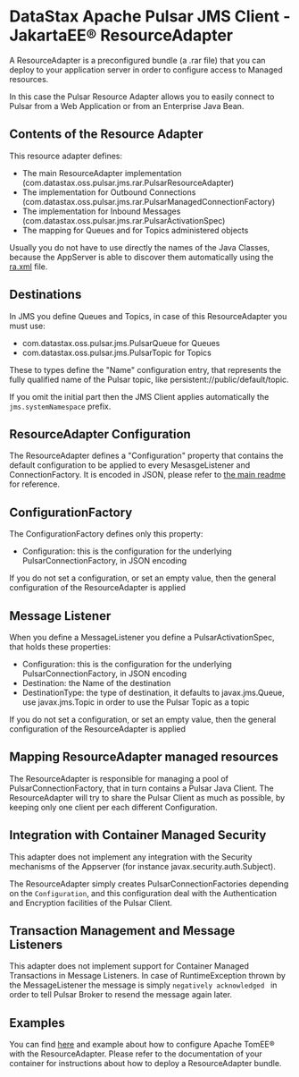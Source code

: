 # DataStax Apache Pulsar JMS Client - JakartaEE® ResourceAdapter

A ResourceAdapter is a preconfigured bundle (a .rar file) that you can deploy to your application server in order
to configure access to Managed resources.

In this case the Pulsar Resource Adapter allows you to easily connect to Pulsar from a Web Application or from an Enterprise Java Bean. 

## Contents of the Resource Adapter

This resource adapter defines:
- The main ResourceAdapter implementation (com.datastax.oss.pulsar.jms.rar.PulsarResourceAdapter)
- The implementation for Outbound Connections (com.datastax.oss.pulsar.jms.rar.PulsarManagedConnectionFactory)
- The implementation for Inbound Messages (com.datastax.oss.pulsar.jms.rar.PulsarActivationSpec) 
- The mapping for Queues and for Topics administered objects

Usually you do not have to use directly the names of the Java Classes, because the AppServer is able to discover
them automatically using the [ra.xml](src/main/rar/META-INF/ra.xml) file.

## Destinations

In JMS you define Queues and Topics, in case of this ResourceAdapter you must use:
- com.datastax.oss.pulsar.jms.PulsarQueue for Queues
- com.datastax.oss.pulsar.jms.PulsarTopic for Topics

These to types define the "Name" configuration entry, that represents the fully qualified name of the Pulsar topic, like
persistent://public/default/topic.

If you omit the initial part then the JMS Client applies automatically the `jms.systemNamespace` prefix.

## ResourceAdapter Configuration

The ResourceAdapter defines a "Configuration" property that contains the default configuration to be applied to every MesasgeListener and
ConnectionFactory.
It is encoded in JSON, please refer to [the main readme](../README.md) for reference.

## ConfigurationFactory

The ConfigurationFactory defines only this property:
- Configuration: this is the configuration for the underlying PulsarConnectionFactory, in JSON encoding

If you do not set a configuration, or set an empty value, then the general configuration of the ResourceAdapter is applied

## Message Listener

When you define a MessageListener you define a PulsarActivationSpec, that holds these properties:
- Configuration: this is the configuration for the underlying PulsarConnectionFactory, in JSON encoding
- Destination: the Name of the destination
- DestinationType: the type of destination, it defaults to javax.jms.Queue, use javax.jms.Topic in order to use the Pulsar Topic as a topic

If you do not set a configuration, or set an empty value, then the general configuration of the ResourceAdapter is applied

## Mapping ResourceAdapter managed resources

The ResourceAdapter is responsible for managing a pool of PulsarConnectionFactory, that in turn contains a Pulsar Java Client.
The ResourceAdapter will try to share the Pulsar Client as much as possible, by keeping only one client per each different Configuration.

## Integration with Container Managed Security

This adapter does not implement any integration with the Security mechanisms of the Appserver (for instance javax.security.auth.Subject).

The ResourceAdapter simply creates PulsarConnectionFactories depending on the `Configuration`, and this configuration 
deal with the Authentication and Encryption facilities of the Pulsar Client. 

## Transaction Management and Message Listeners

This adapter does not implement support for Container Managed Transactions in Message Listeners.
In case of RuntimeException thrown by the MessageListener the message is simply `negatively acknowledged ` in order
to tell Pulsar Broker to resend the message again later.

## Examples

You can find [here](../resource-adapter-tests) and example about how to configure Apache TomEE® with the ResourceAdapter.
Please refer to the documentation of your container for instructions about how to deploy a ResourceAdapter bundle.

